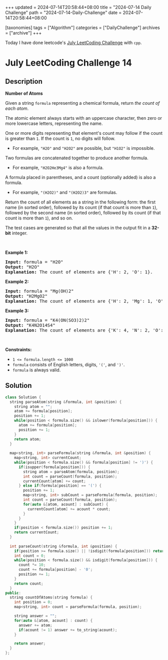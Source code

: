 +++
updated = 2024-07-14T20:58:44+08:00
title = "2024-07-14 Daily Challenge"
path = "2024-07-14-Daily-Challenge"
date = 2024-07-14T20:58:44+08:00

[taxonomies]
tags = ["Algorithm"]
categories = ["DailyChallenge"]
archives = ["archive"]
+++

Today I have done leetcode's [July LeetCoding Challenge](https://leetcode.com/problems/number-of-atoms/) with `cpp`.

<!-- more -->

# July LeetCoding Challenge 14

## Description

**Number of Atoms**

<p>Given a string <code>formula</code> representing a chemical formula, return <em>the count of each atom</em>.</p>

<p>The atomic element always starts with an uppercase character, then zero or more lowercase letters, representing the name.</p>

<p>One or more digits representing that element&#39;s count may follow if the count is greater than <code>1</code>. If the count is <code>1</code>, no digits will follow.</p>

<ul>
	<li>For example, <code>&quot;H2O&quot;</code> and <code>&quot;H2O2&quot;</code> are possible, but <code>&quot;H1O2&quot;</code> is impossible.</li>
</ul>

<p>Two formulas are concatenated together to produce another formula.</p>

<ul>
	<li>For example, <code>&quot;H2O2He3Mg4&quot;</code> is also a formula.</li>
</ul>

<p>A formula placed in parentheses, and a count (optionally added) is also a formula.</p>

<ul>
	<li>For example, <code>&quot;(H2O2)&quot;</code> and <code>&quot;(H2O2)3&quot;</code> are formulas.</li>
</ul>

<p>Return the count of all elements as a string in the following form: the first name (in sorted order), followed by its count (if that count is more than <code>1</code>), followed by the second name (in sorted order), followed by its count (if that count is more than <code>1</code>), and so on.</p>

<p>The test cases are generated so that all the values in the output fit in a <strong>32-bit</strong> integer.</p>

<p>&nbsp;</p>
<p><strong class="example">Example 1:</strong></p>

<pre>
<strong>Input:</strong> formula = &quot;H2O&quot;
<strong>Output:</strong> &quot;H2O&quot;
<strong>Explanation:</strong> The count of elements are {&#39;H&#39;: 2, &#39;O&#39;: 1}.
</pre>

<p><strong class="example">Example 2:</strong></p>

<pre>
<strong>Input:</strong> formula = &quot;Mg(OH)2&quot;
<strong>Output:</strong> &quot;H2MgO2&quot;
<strong>Explanation:</strong> The count of elements are {&#39;H&#39;: 2, &#39;Mg&#39;: 1, &#39;O&#39;: 2}.
</pre>

<p><strong class="example">Example 3:</strong></p>

<pre>
<strong>Input:</strong> formula = &quot;K4(ON(SO3)2)2&quot;
<strong>Output:</strong> &quot;K4N2O14S4&quot;
<strong>Explanation:</strong> The count of elements are {&#39;K&#39;: 4, &#39;N&#39;: 2, &#39;O&#39;: 14, &#39;S&#39;: 4}.
</pre>

<p>&nbsp;</p>
<p><strong>Constraints:</strong></p>

<ul>
	<li><code>1 &lt;= formula.length &lt;= 1000</code></li>
	<li><code>formula</code> consists of English letters, digits, <code>&#39;(&#39;</code>, and <code>&#39;)&#39;</code>.</li>
	<li><code>formula</code> is always valid.</li>
</ul>


## Solution

``` cpp
class Solution {
  string parseAtom(string &formula, int &position) {
    string atom = "";
    atom += formula[position];
    position += 1;
    while(position < formula.size() && islower(formula[position])) {
      atom += formula[position];
      position += 1;
    }
    return atom;
  }
  
  map<string, int> parseFormula(string &formula, int &position) {
    map<string, int> currentCount;
    while(position < formula.size() && formula[position] != ')') {
      if(isupper(formula[position])) {
        string atom = parseAtom(formula, position);
        int count = parseCount(formula, position);
        currentCount[atom] += count;
      } else if(formula[position] == '(') {
        position += 1;
        map<string, int> subCount = parseFormula(formula, position);
        int count = parseCount(formula, position);
        for(auto &[atom, acount] : subCount) {
          currentCount[atom] += acount * count;
        }
      }
    }
    if(position < formula.size()) position += 1;
    return currentCount;
  }
  
  int parseCount(string &formula, int &position) {
    if(position >= formula.size() || !isdigit(formula[position])) return 1;
    int count = 0;
    while(position < formula.size() && isdigit(formula[position])) {
      count *= 10;
      count += formula[position] - '0';
      position += 1;
    }
    return count;
  }
public:
  string countOfAtoms(string formula) {
    int position = 0;
    map<string, int> count = parseFormula(formula, position);

    string answer = "";
    for(auto &[atom, acount] : count) {
      answer += atom;
      if(acount != 1) answer += to_string(acount);
    }

    return answer;
  }
};
```
